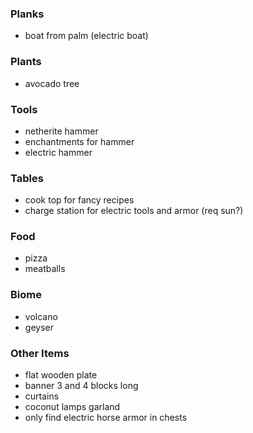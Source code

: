 ### Planks
- boat from palm (electric boat)

### Plants
- avocado tree

### Tools
- netherite hammer
- enchantments for hammer
- electric hammer

### Tables
- cook top for fancy recipes
- charge station for electric tools and armor (req sun?)

### Food
- pizza
- meatballs

### Biome
- volcano
- geyser

### Other Items
- flat wooden plate
- banner 3 and 4 blocks long
- curtains
- coconut lamps garland
- only find electric horse armor in chests


